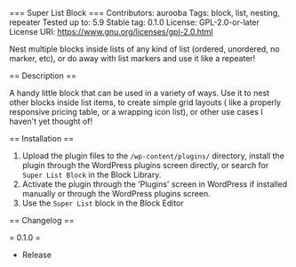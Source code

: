 === Super List Block ===
Contributors:      aurooba
Tags:              block, list, nesting, repeater
Tested up to:      5.9
Stable tag:        0.1.0
License:           GPL-2.0-or-later
License URI:       https://www.gnu.org/licenses/gpl-2.0.html

Nest multiple blocks inside lists of any kind of list (ordered, unordered, no marker, etc), or do away with list markers and use it like a repeater!

== Description ==

A handy little block that can be used in a variety of ways. Use it to nest other blocks inside list items, to create simple grid layouts ( like a properly responsive pricing table, or a wrapping icon list), or other use cases I haven't yet thought of!

== Installation ==

1. Upload the plugin files to the `/wp-content/plugins/` directory, install the plugin through the WordPress plugins screen directly, or search for `Super List Block` in the Block Library.
2. Activate the plugin through the 'Plugins' screen in WordPress if installed manually or through the WordPress plugins screen.
3. Use the `Super List` block in the Block Editor

== Changelog ==

= 0.1.0 =
* Release
